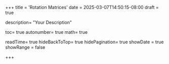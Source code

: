 +++
title = 'Rotation Matrices'
date = 2025-03-07T14:50:15-08:00
draft = true

description= "Your Description"

toc= true
autonumber= true
math= true

readTime= true
hideBackToTop= true
hidePagination= true
showDate = true
showRange = false

+++